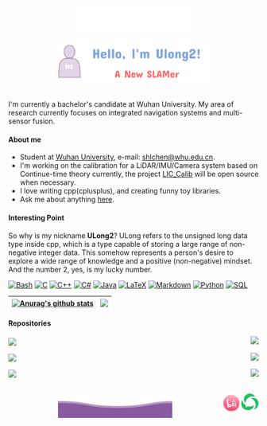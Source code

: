 <p align="center">
        <img src="./img/wave.svg" alt="Github Stats" />
</p>
<p align="center"><a href="https://github.com/Unsigned-Long"><img width="60%" alt="Hello, I'm Ulong2!" src="./img/me.png" /></a></p>

<br />I'm currently a bachelor's candidate at Wuhan University. My area of research currently focuses on integrated navigation systems and multi-sensor fusion.

#### About me

- Student at [Wuhan University](https://www.whu.edu.cn/), e-mail: shlchen@whu.edu.cn.
- I'm working on the calibration for a LiDAR/IMU/Camera system based on Continue-time theory currently, the project [LIC_Calib](https://github.com/Unsigned-Long/LIC-Calib) will be open source when necessary.
- I love writing cpp(cplusplus), and creating funny toy libraries.
- Ask me about anything [here](https://github.com/Unsigned-Long/Unsigned-Long/issues).

#### Interesting Point

So why is my nickname **ULong2**? ULong refers to the unsigned long data type inside cpp, which is a type capable of storing a large range of non-negative integer data. This somehow represents a person's desire to explore a wide range of knowledge and a positive (non-negative) mindset. And the number 2, yes, is my lucky number.

 <p>
      <a href="https://github.com/search?q=user%3ADenverCoder1+language%3Abash"><img alt="Bash" src="https://img.shields.io/badge/Bash-121011.svg?logo=gnu-bash&logoColor=white"></a>
      <a href="https://github.com/search?q=user%3ADenverCoder1+language%3Ac"><img alt="C" src="https://custom-icon-badges.demolab.com/badge/C-03599C.svg?logo=c-in-hexagon&logoColor=white"></a>
      <a href="https://github.com/search?q=user%3ADenverCoder1+language%3Acpp"><img alt="C++" src="https://custom-icon-badges.demolab.com/badge/C++-9C033A.svg?logo=cpp2&logoColor=white"></a>
      <a href="https://github.com/search?q=user%3ADenverCoder1+language%3Acsharp"><img alt="C#" src="https://custom-icon-badges.demolab.com/badge/C%23-68217A.svg?logo=cs2&logoColor=white"></a>
      <a href="https://github.com/search?q=user%3ADenverCoder1+language%3Ajava"><img alt="Java" src="https://custom-icon-badges.demolab.com/badge/Java-007396.svg?logo=java&logoColor=white"></a>
      <a href="https://github.com/search?q=user%3ADenverCoder1+language%3Atex"><img alt="LaTeX" src="https://img.shields.io/badge/LaTeX-008080.svg?logo=LaTeX&logoColor=white"></a>
      <a href="https://github.com/search?q=user%3ADenverCoder1+language%3Amarkdown"><img alt="Markdown" src="https://img.shields.io/badge/Markdown-000000.svg?logo=markdown&logoColor=white"></a>
      <a href="https://github.com/search?q=user%3ADenverCoder1+language%3Apython"><img alt="Python" src="https://img.shields.io/badge/Python-14354C.svg?logo=python&logoColor=white"></a>
      <a href="https://github.com/search?q=user%3ADenverCoder1+language%3Asql"><img alt="SQL" src="https://custom-icon-badges.demolab.com/badge/SQL-025E8C.svg?logo=database&logoColor=white"></a>
 </p>




| <a href="https://github.com/Unsigned-Long"><img align="center" src="https://github-readme-stats-unsigned-long.vercel.app/api?username=Unsigned-Long&show_icons=true&include_all_commits=true&theme=buefy&hide_border=true" alt="Anurag's github stats" /></a> | <a href="https://github.com/Unsigned-Long"><img align="center" src="https://github-readme-stats-unsigned-long.vercel.app/api/top-langs/?username=Unsigned-Long&layout=compact&theme=buefy&hide_border=true" /></a> |
| ------------- | ------------- |

#### Repositories

 <a href="https://github.com/Unsigned-Long/CSV-Handler"><img align="center" src="https://github-readme-stats-unsigned-long.vercel.app/api/pin/?username=Unsigned-Long&repo=CSV-Handler&theme=buefy" /></a>  <a href="https://github.com/Unsigned-Long/kinect-controller"><img align="right" src="https://github-readme-stats-unsigned-long.vercel.app/api/pin/?username=Unsigned-Long&repo=kinect-controller&theme=buefy" /></a> 

 <a href="https://github.com/Unsigned-Long/flags"><img align="center" src="https://github-readme-stats-unsigned-long.vercel.app/api/pin/?username=Unsigned-Long&repo=flags&theme=buefy" /></a>  <a href="https://github.com/Unsigned-Long/slam-tricks"><img align="right" src="https://github-readme-stats-unsigned-long.vercel.app/api/pin/?username=Unsigned-Long&repo=slam-tricks&theme=buefy" /></a> 

 <a href="https://github.com/Unsigned-Long/Timer"><img align="center" src="https://github-readme-stats-unsigned-long.vercel.app/api/pin/?username=Unsigned-Long&repo=Timer&theme=buefy" /></a>  <a href="https://github.com/Unsigned-Long/slam-scene-viewer"><img align="right" src="https://github-readme-stats-unsigned-long.vercel.app/api/pin/?username=Unsigned-Long&repo=slam-scene-viewer&theme=buefy" /></a> 
<br />
<br />

<a href="https://mp.weixin.qq.com/s?__biz=Mzg5NzU3Nzk0OQ==&mid=2247483715&idx=1&sn=0c45002689ff2084a2c4d550ec05825e&chksm=c06ee7f1f7196ee7db7e97e5e8809702e3d9488b6672ecae91dab87aad26a478e7f370e4d4d8#rd">
  <img align="right" alt="Anurag Hazra | CodeSandbox" width="35px" src="./img/wechat.png" />
</a>

<a href="https://space.bilibili.com/472061452?spm_id_from=333.1007.0.0">
  <img align="right" alt="Anurag Hazra | CodeSandbox" width="40px" src="./img/bilibili.jpeg" />
</a>

<p align="center">
        <img src="./img/wave2.svg" alt="Github Stats" />
</p>

